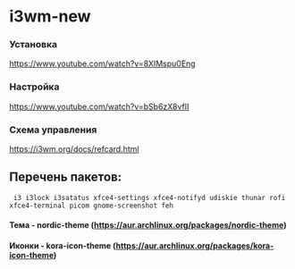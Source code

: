 # i3wm-new

### Установка
https://www.youtube.com/watch?v=8XIMspu0Eng

### Настройка
https://www.youtube.com/watch?v=bSb6zX8vflI

### Схема управления
https://i3wm.org/docs/refcard.html

## Перечень пакетов:
	 i3 i3lock i3satatus xfce4-settings xfce4-notifyd udiskie thunar rofi xfce4-terminal picom gnome-screenshot feh
	
#### Тема - nordic-theme (https://aur.archlinux.org/packages/nordic-theme)
#### Иконки - kora-icon-theme (https://aur.archlinux.org/packages/kora-icon-theme)
